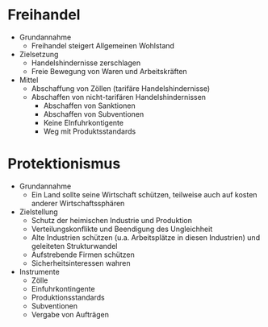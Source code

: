 # Freihandel
+ Grundannahme
	+ Freihandel steigert Allgemeinen Wohlstand
+ Zielsetzung
	+ Handelshindernisse zerschlagen
	+ Freie Bewegung von Waren und Arbeitskräften
+ Mittel
	+ Abschaffung von Zöllen (tarifäre Handelshindernisse)
	+ Abschaffen von nicht-tarifären Handelshindernissen
		+ Abschaffen von Sanktionen
		+ Abschaffen von Subventionen
		+ Keine EInfuhrkontigente
		+ Weg mit Produktsstandards
# Protektionismus
+ Grundannahme
	+ Ein Land sollte seine Wirtschaft schützen, teilweise auch auf kosten anderer Wirtschaftssphären
+ Zielstellung
	+ Schutz der heimischen Industrie und Produktion
	+ Verteilungskonflikte und Beendigung des Ungleichheit
	+ Alte Industrien schützen (u.a. Arbeitsplätze in diesen Industrien) und geleiteten Strukturwandel
	+ Aufstrebende Firmen schützen
	+ Sicherheitsinteressen wahren
+ Instrumente
	+ Zölle
	+ Einfuhrkontingente
	+ Produktionsstandards
	+ Subventionen
	+ Vergabe von Aufträgen